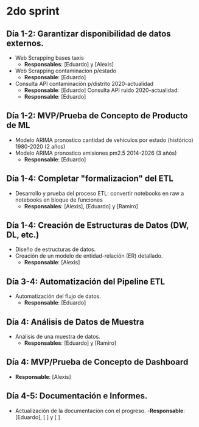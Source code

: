 # 2do sprint

## Día 1-2: Garantizar disponibilidad de datos externos.
- Web Scrapping bases taxis
  - **Responsables**: [Eduardo] y [Alexis] 
- Web Scrapping contaminacion p/estado
  - **Responsable**: [Eduardo]
- Consulta API contaminación p/distrito 2020-actualidad
  - **Responsable**: [Eduardo]
 Consulta API ruido 2020-actualidad:
  - **Responsable**: [Eduardo] 

## Día 1-2: MVP/Prueba de Concepto de Producto de ML
- Modelo ARIMA pronostico cantidad de vehiculos por estado (histórico) 1980-2020 (2 años)
- Modelo ARIMA pronostico emisiones pm2.5 2014-2026 (3 añós)
  - **Responsable**: [Eduardo]

## Día 1-4: Completar "formalizacion" del ETL
- Desarrollo y prueba del proceso ETL: convertir notebooks en raw a notebooks en bloque de funciones
  - **Responsables**: [Alexis], [Eduardo] y [Ramiro]

## Día 1-4: Creación de Estructuras de Datos (DW, DL, etc.)
- Diseño de estructuras de datos.
- Creación de un modelo de entidad-relación (ER) detallado.
  - **Responsable**: [Alexis]

## Día 3-4: Automatización del Pipeline ETL
- Automatización del flujo de datos.
  - **Responsable**: [Eduardo]

## Día 4: Análisis de Datos de Muestra
- Análisis de una muestra de datos.
  - **Responsables**: [Eduardo] y [Ramiro]

## Día 4: MVP/Prueba de Concepto de Dashboard
  - **Responsable**: [Alexis]

## Día 4-5: Documentación e Informes.
- Actualización de la documentación con el progreso.
    -**Responsable**: [Eduardo], [ ] y [ ]